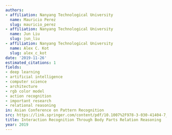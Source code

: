 ```yaml
---
authors:
- affiliation: Nanyang Technological University
  name: Mauricio Perez
  slug: mauricio_perez
- affiliation: Nanyang Technological University
  name: Jun Liu
  slug: jun_liu
- affiliation: Nanyang Technological University
  name: Alex C. Kot
  slug: alex_c_kot
date: '2019-11-26'
estimated_citations: 1
fields:
- deep learning
- artificial intelligence
- computer science
- architecture
- rgb color model
- action recognition
- important research
- relational reasoning
in: Asian Conference on Pattern Recognition
src: https://link.springer.com/content/pdf/10.1007%2F978-3-030-41404-7_19.pdf
title: Interaction Recognition Through Body Parts Relation Reasoning
year: 2019
---
```

